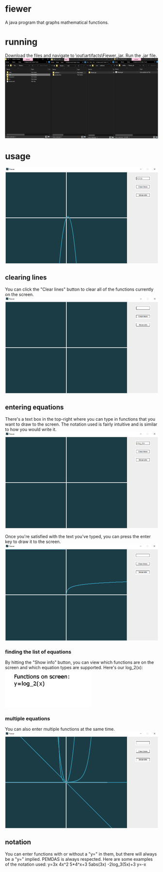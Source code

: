 # fiewer
A java program that graphs mathematical functions.

# running
Download the files and navigate to \out\artifacts\Fiewer_jar. Run the .jar file.
![An image showing the file path to get to the .jar file](/src/main/resources/images/ReadmeImages/findjar.png)

# usage
![A view of the program when it first starts](/src/main/resources/images/ReadmeImages/firstview.png)

## clearing lines
You can click the "Clear lines" button to clear all of the functions currently on the screen.
![The program with no lines drawn](/src/main/resources/images/ReadmeImages/clearlines.png)

## entering equations
There's a text box in the top-right where you can type in functions that you want to draw to the screen. The notation used is fairly intuitive and is similar to how you would write it.
![Fiewer with "log_2(x)" in a text box](/src/main/resources/images/ReadmeImages/enteringequations.png)

Once you're satisfied with the text you've typed, you can press the enter key to draw it to the screen.
![Fiewer with the function y=log_2(x) drawn to the screen](/src/main/resources/images/ReadmeImages/equationentered.png)

### finding the list of equations
By hitting the "Show info" button, you can view which functions are on the screen and which equation types are supported.
Here's our log_2(x):
!["y=log_2(x)" shown on screen](/src/main/resources/images/ReadmeImages/functionsonscreen.png)

### multiple equations
You can also enter multiple functions at the same time.
![Program with a few functions drawn to the screen](/src/main/resources/images/ReadmeImages/multiplefunctions.png)


## notation
You can enter functions with or without a "y=" in them, but there will always be a "y=" implied. PEMDAS is always respected. Here are some examples of the notation used:
  y=3x
  4x^2
  5*4^x+3
  5abs(3x)
  -2log_3(5x)+3
  y=-x

